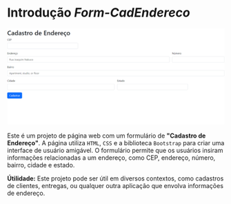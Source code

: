 # Introdução _Form-CadEndereco_

![pagina principal](img/pg-principal.png)

Este é um projeto de página web com um formulário de **"Cadastro de Endereço"**. A página utiliza ``HTML``, ``CSS`` e a biblioteca ``Bootstrap`` para criar uma interface de usuário amigável. O formulário permite que os usuários insiram informações relacionadas a um endereço, como CEP, endereço, número, bairro, cidade e estado.



**Útilidade:** Este projeto pode ser útil em diversos contextos, como cadastros de clientes, entregas, ou qualquer outra aplicação que envolva informações de endereço.